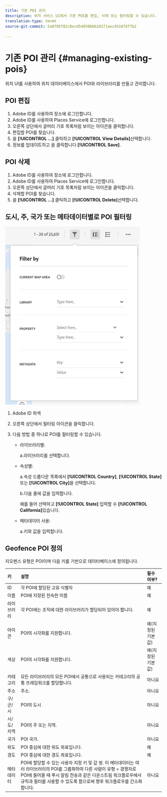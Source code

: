 ```yaml
---
title: 기존 POI 관리
description: 위치 서비스 UI에서 기존 POI를 편집, 삭제 또는 필터링할 수 있습니다.
translation-type: tm+mt
source-git-commit: 5a0705f02c8ecd540506b628371aec45107df7b2

---
```



# 기존 POI 관리 {#managing-existing-pois}

위치 UI를 사용하여 위치 데이터베이스에서 POI와 라이브러리를 만들고 관리합니다.

## POI 편집

1. Adobe ID를 사용하여 장소에 로그인합니다.
1. Adobe ID를 사용하여 Places Service에 로그인합니다.
1. 오른쪽 상단에서 글머리 기호 목록처럼 보이는 아이콘을 클릭합니다.
1. 편집할 POI를 찾습니다.
1. 을 **[!UICONTROL ...]** 클릭하고 **[!UICONTROL View Details]**&#x200B;선택합니다.
1. 정보를 업데이트하고 을 클릭합니다 **[!UICONTROL Save]**.

## POI 삭제

1. Adobe ID를 사용하여 장소에 로그인합니다.
1. Adobe ID를 사용하여 Places Service에 로그인합니다.
1. 오른쪽 상단에서 글머리 기호 목록처럼 보이는 아이콘을 클릭합니다.
1. 삭제할 POI를 찾습니다.
1. 을 **[!UICONTROL ...]** 클릭하고 **[!UICONTROL Delete]**&#x200B;선택합니다.

## 도시, 주, 국가 또는 메타데이터별로 POI 필터링

![POI 필터링](/help/assets/filter_poi.png)

1. Adobe ID 파섹
1. 오른쪽 상단에서 필터링 아이콘을 클릭합니다.
1. 다음 방법 중 하나로 POI를 필터링할 수 있습니다.

   * 라이브러리별:

      a.라이브러리를 선택합니다.

   * 속성별:

      a.속성 드롭다운 목록에서 **[!UICONTROL Country]**, **[!UICONTROL State]**&#x200B;또는 **[!UICONTROL City]**&#x200B;을 선택합니다.

      b.다음 줄에 값을 입력합니다.

      예를 들어 선택하고 **[!UICONTROL State]** 입력할 수 **[!UICONTROL California]**&#x200B;있습니다.

   * 메타데이터 사용:

      a.키와 값을 입력합니다.

## Geofence POI 정의

지오펜스 유형은 POI이며 다음 키를 기반으로 데이터베이스에 정의됩니다.

| 키 | 설명 | 필수 여부? |
| :--- | :--- | :--- |
| ID | 각 POI에 할당된 고유 식별자 | 예 |
| 이름 | POI에 지정된 친숙한 이름 | 예 |
| 라이브러리 | 각 POI에는 조직에 대한 라이브러리가 할당되어 있어야 합니다. | 예 |
| 아이콘 | POI의 시각화를 지원합니다. | 예(지정된 기본값) |
| 색상 | POI의 시각화를 지원합니다. | 예(지정된 기본값) |
| 카테고리 | 모든 라이브러리의 모든 POI에서 공통으로 사용되는 카테고리의 공통 프레임워크를 할당합니다. | 아니요 |
| 주소 | 주소. | 아니요 |
| 구/군/시 | POI의 도시 | 아니요 |
| 시/도/지역 | POI의 주 또는 지역. | 아니요 |
| 국가 | POI 국가. | 아니요 |
| 위도 | POI 중심에 대한 위도 좌표입니다. | 예 |
| 경도 | POI 중심에 대한 경도 좌표입니다. | 예 |
| 메타데이터 | POI에 할당할 수 있는 사용자 지정 키 및 값 쌍. 이 메타데이터는 여러 라이브러리의 POI를 그룹화하여 다른 사람이 유형 = 경쟁자로 POI에 들어올 때 푸시 알림 전송과 같은 다운스트림 워크플로우에서 규칙과 필터를 사용할 수 있도록 함으로써 향후 워크플로우를 간소화합니다. | 아니요 |
